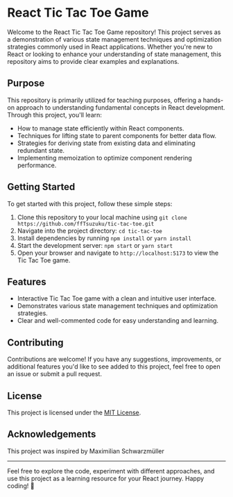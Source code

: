 # React Tic Tac Toe Game

Welcome to the React Tic Tac Toe Game repository! This project serves as a demonstration of various state management techniques and optimization strategies commonly used in React applications. Whether you're new to React or looking to enhance your understanding of state management, this repository aims to provide clear examples and explanations.

## Purpose

This repository is primarily utilized for teaching purposes, offering a hands-on approach to understanding fundamental concepts in React development. Through this project, you'll learn:

-   How to manage state efficiently within React components.
-   Techniques for lifting state to parent components for better data flow.
-   Strategies for deriving state from existing data and eliminating redundant state.
-   Implementing memoization to optimize component rendering performance.

## Getting Started

To get started with this project, follow these simple steps:

1. Clone this repository to your local machine using `git clone https://github.com/ffTsuzuku/tic-tac-toe.git`
2. Navigate into the project directory: `cd tic-tac-toe`
3. Install dependencies by running `npm install` or `yarn install`
4. Start the development server: `npm start` or `yarn start`
5. Open your browser and navigate to `http://localhost:5173` to view the Tic Tac Toe game.

## Features

-   Interactive Tic Tac Toe game with a clean and intuitive user interface.
-   Demonstrates various state management techniques and optimization strategies.
-   Clear and well-commented code for easy understanding and learning.

## Contributing

Contributions are welcome! If you have any suggestions, improvements, or additional features you'd like to see added to this project, feel free to open an issue or submit a pull request.

## License

This project is licensed under the [MIT License](LICENSE).

## Acknowledgements

This project was inspired by Maximilian Schwarzmüller

---

Feel free to explore the code, experiment with different approaches, and use this project as a learning resource for your React journey. Happy coding! 🚀
